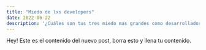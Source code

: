 ```yaml
---
title: "Miedo de lxs developers"
date: 2022-06-22
description: '¿Cuáles son tus tres miedo mas grandes como desarrollador(a)'
---
```


Hey! Este es el contenido del nuevo post, borra esto y llena tu contenido.
